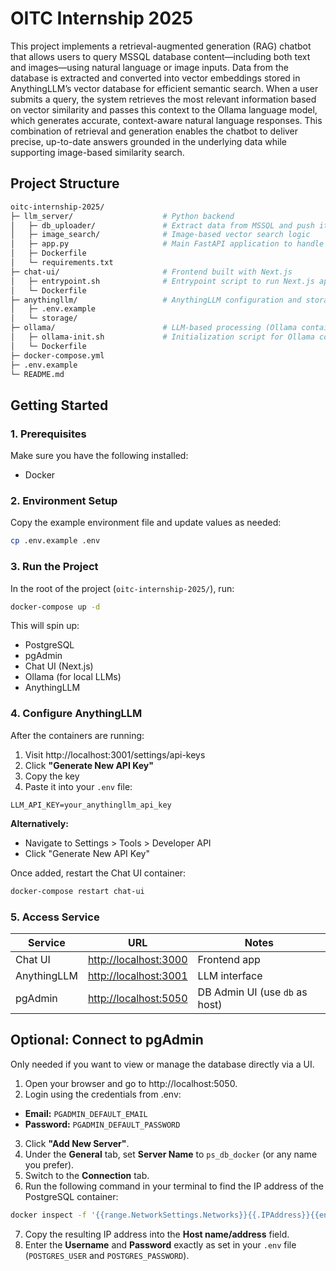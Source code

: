 # OITC Internship 2025
This project implements a retrieval-augmented generation (RAG) chatbot that allows users to query MSSQL database content—including both text and images—using natural language or image inputs. Data from the database is extracted and converted into vector embeddings stored in AnythingLLM’s vector database for efficient semantic search. When a user submits a query, the system retrieves the most relevant information based on vector similarity and passes this context to the Ollama language model, which generates accurate, context-aware natural language responses. This combination of retrieval and generation enables the chatbot to deliver precise, up-to-date answers grounded in the underlying data while supporting image-based similarity search.

## Project Structure
```bash
oitc-internship-2025/
├─ llm_server/                    # Python backend
│   ├─ db_uploader/               # Extract data from MSSQL and push it to AnythingLLM
│   ├─ image_search/              # Image-based vector search logic
│   ├─ app.py                     # Main FastAPI application to handle image search
│   ├─ Dockerfile
│   └─ requirements.txt
├─ chat-ui/                       # Frontend built with Next.js
│   ├─ entrypoint.sh              # Entrypoint script to run Next.js app inside a container
│   └─ Dockerfile
├─ anythingllm/                   # AnythingLLM configuration and storage
│   ├─ .env.example
│   └─ storage/
├─ ollama/                        # LLM-based processing (Ollama container and API)
│   ├─ ollama-init.sh             # Initialization script for Ollama container
│   └─ Dockerfile
├─ docker-compose.yml
├─ .env.example
└─ README.md
```

## Getting Started
### 1. Prerequisites
Make sure you have the following installed:
- Docker
### 2. Environment Setup
Copy the example environment file and update values as needed:
```bash
cp .env.example .env
```
### 3. Run the Project
In the root of the project (`oitc-internship-2025/`), run:
```bash
docker-compose up -d
```
This will spin up:
- PostgreSQL
- pgAdmin
- Chat UI (Next.js)
- Ollama (for local LLMs)
- AnythingLLM
<!-- - LLM Server (Python uploader) -->
### 4. Configure AnythingLLM
After the containers are running:
1. Visit http://localhost:3001/settings/api-keys
2. Click **"Generate New API Key"**
3. Copy the key
4. Paste it into your `.env` file:
```env
LLM_API_KEY=your_anythingllm_api_key
```
**Alternatively:**
- Navigate to Settings > Tools > Developer API
- Click "Generate New API Key"

Once added, restart the Chat UI container:
```bash
docker-compose restart chat-ui
```
### 5. Access Service
| Service     | URL                                              | Notes                            |
| ----------- | ------------------------------------------------ | -------------------------------- |
| Chat UI     | [http://localhost:3000](http://localhost:3000)   | Frontend app                     |
| AnythingLLM | [http://localhost:3001](http://localhost:3001)   | LLM interface                    |
| pgAdmin     | [http://localhost:5050](http://localhost:5050)   | DB Admin UI (use `db` as host)   |

<!-- | Service     | URL                                              | Description                                  |
| ----------- | ------------------------------------------------ | -------------------------------------------- |
| Chat UI     | [http://localhost:3000](http://localhost:3000)   | Frontend chat interface                      |
| LLM Server  | [http://localhost:8000](http://localhost:8000)   | Python service (uploads MSSQL → AnythingLLM) |
| AnythingLLM | [http://localhost:3001](http://localhost:3001)   | LLM document workspace & ingestion           |
| Ollama      | [http://localhost:11434](http://localhost:11434) | Local LLM API (e.g. llama3, mistral, etc.)   |
| pgAdmin     | [http://localhost:5050](http://localhost:5050)   | DB Admin UI (PostgreSQL)                     | -->

## Optional: Connect to pgAdmin
Only needed if you want to view or manage the database directly via a UI.
1. Open your browser and go to http://localhost:5050.
2. Login using the credentials from .env:
- **Email:** `PGADMIN_DEFAULT_EMAIL`
- **Password:** `PGADMIN_DEFAULT_PASSWORD`
3. Click **"Add New Server"**.
4. Under the **General** tab, set **Server Name** to `ps_db_docker` (or any name you prefer).
5. Switch to the **Connection** tab.
6. Run the following command in your terminal to find the IP address of the PostgreSQL container:
```bash
docker inspect -f '{{range.NetworkSettings.Networks}}{{.IPAddress}}{{end}}' chat-ui-postgres
```
7. Copy the resulting IP address into the **Host name/address** field.
8. Enter the **Username** and **Password** exactly as set in your `.env` file (`POSTGRES_USER` and `POSTGRES_PASSWORD`).
